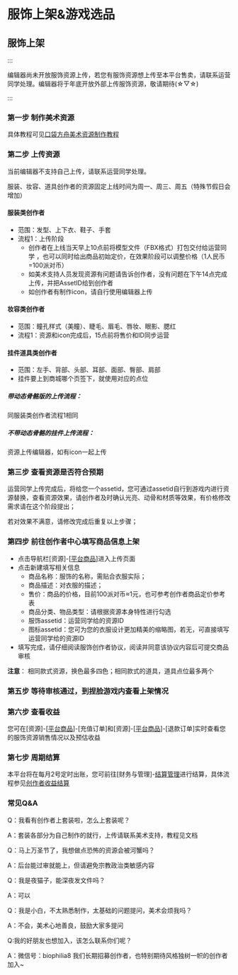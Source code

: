 # 服饰上架&游戏选品

## 服饰上架

::: 

编辑器尚未开放服饰资源上传，若您有服饰资源想上传至本平台售卖，请联系运营同学处理。编辑器将于年底开放外部上传服饰资源，敬请期待(☆▽☆)

:::

### 第一步 制作美术资源

具体教程可见[口袋方舟美术资源制作教程](https://meta.feishu.cn/wiki/XMvIwmVfVicHFWksfijcKFU1nmb)

### 第二步 上传资源

当前编辑器不支持自己上传，请联系运营同学处理。

服装、妆容、道具创作者的资源固定上线时间为周一、周三、周五（特殊节假日会增加）

#### 服装类创作者

- 范围：发型、上下衣、鞋子、手套
- 流程1：上传阶段
  - 创作者在上线当天早上10点前将模型文件（FBX格式）打包交付给运营同学 ，也可以同时给出商品初始定价，在效果阶段可以调整价格（1人民币=100派对币）
  - 如美术支持人员发现资源有问题请告诉创作者，没有问题在下午14点完成上传，并把AssetID给到创作者
  - 如创作者有制作icon，请自行使用编辑器上传

#### 妆容类创作者

- 范围：瞳孔样式（美瞳）、睫毛、眉毛、唇妆、眼影、腮红
- 流程1：资源和icon完成后，15点前将售价和ID同步运营

#### 挂件道具类创作者

- 范围：左手、背部、头部、耳部、面部、臀部、肩部
- 挂件要上到商城哪个页签下，就使用对应的点位

##### 带动态骨骼版的上传流程：

同服装类创作者流程1相同

##### 不带动态骨骼的挂件上传流程：

资源上传编辑器，如有icon一起上传

### 第三步 查看资源是否符合预期

运营同学上传完成后，将给您一个assetid，您可通过assetid自行到游戏内进行资源替换，查看资源效果，请创作者及时确认光亮、动骨和材质等效果，有价格修改需求请在这个阶段提出；

若对效果不满意，请修改完成后重复以上步骤；

### 第四步 前往创作者中心填写商品信息上架

- 点击导航栏[资源]-[[平台商品](https://portal.ark.online/#/admin/platform-product)]进入上传页面
- 点击新建填写相关信息
  - 商品名称：服饰的名称，需贴合衣服实际；
  - 商品描述：对衣服的描述；
  - 售价：商品的价格，目前100派对币≈1元，也可参考创作者商品定价参考表
  - 商品分类、物品类型：请根据资源本身特性进行勾选
  - 服饰assetid：运营同学给的资源ID
  - 图标assetid：您可为您的衣服设计更加精美的缩略图，若无，可直接填写运营同学给的资源ID
- 填写完成，请仔细阅读服饰创作者协议，阅读并同意该协议内容后可提交商品审核

**注意**： 相同款式资源，换色最多四色；相同款式的道具，道具点位最多两个

### 第五步 等待审核通过，到捏脸游戏内查看上架情况

### 第六步 查看收益

您可在[资源]-[[平台商品](https://portal.ark.online/#/admin/platform-product)]-[充值订单]和[资源]-[[平台商品](https://portal.ark.online/#/admin/platform-product)]-[退款订单]实时查看您的服饰资源销售情况以及预估收益

### 第七步 周期结算

本平台将在每月2号定时出账，您可前往[财务与管理]-[结算管理](https://portal.ark.online/#/admin/settle-list)进行结算，具体流程参见[创作者收益结算](https://docs.ark.online/CreatorPortal/Monetization.html)

### 常见Q&A

Q：我看有创作者上套装啦，怎么上套装呢？

A：套装各部分为自己制作的就行，上传请联系美术支持，教程见文档

Q：马上万圣节了，我想做点恐怖的资源会被河蟹吗？

A：后台能过审就能上，但请避免宗教政治类敏感内容

Q：我是夜猫子，能深夜发文件吗？

A：可以

Q：我是小白，不太熟悉制作，太基础的问题提问，美术会烦我吗？

A：不会，美术心地善良，鼓励大家多提问

Q:我的好朋友也想加入，该怎么联系你们呢？

A：微信号：biophilia8 我们长期招募创作者，也特别期待风格独树一帜的创作者加入~

